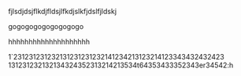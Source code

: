 fjlsdjdsjflkdjfldsjlfkdjslkfjdslfjldskj


gogogogogogogogogo




hhhhhhhhhhhhhhhhhhhh


1`231231231232131231231232141234213123214123343432432423
131231232132134324352313214213534t64353433352343er34542:h
